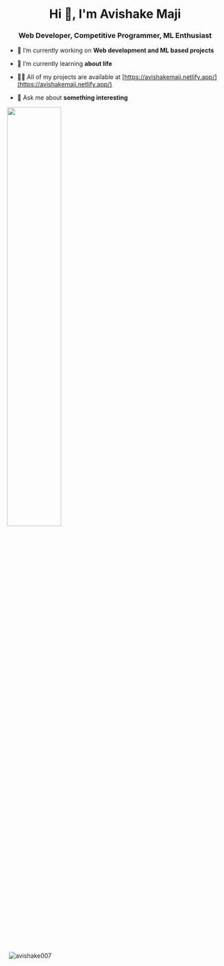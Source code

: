 <h1 align="center">Hi 👋, I'm Avishake Maji</h1>
<h3 align="center">Web Developer, Competitive Programmer, ML Enthusiast</h3>
<div display="flex" flex-direction="row">
<div width="50%" ">

- 🔭 I’m currently working on **Web development and ML based projects**

- 🌱 I’m currently learning **about life**

- 👨‍💻 All of my projects are available at [https://avishakemaji.netlify.app/](https://avishakemaji.netlify.app/)

- 💬 Ask me about **something interesting**

</div>
<div >
<img src="https://cdn.dribbble.com/users/1187836/screenshots/6539429/programer.gif" width="50%" height="50%"/>
  </div>
</div>

<p>&nbsp;<img align="center" src="https://github-readme-stats.vercel.app/api?username=avishake007&show_icons=true&locale=en" alt="avishake007" /></p>
